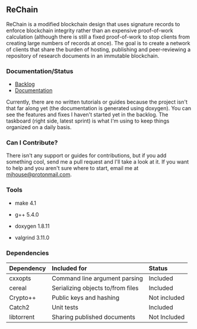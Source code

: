 ## ReChain

<!-- @cond suppress 
-->
<!-- 
[![Build Status](https://travis-ci.org/mjhouse/rechain.svg?branch=master)](https://travis-ci.org/mjhouse/rechain)
[![Coverage Status](https://coveralls.io/repos/github/mjhouse/rechain/badge.svg?branch=master)](https://coveralls.io/github/mjhouse/rechain?branch=master)
-->
<!-- @endcond 
-->

ReChain is a modified blockchain design that uses signature records to enforce blockchain
integrity rather than an expensive proof-of-work calculation (although there is still a fixed 
proof-of-work to stop clients from creating large numbers of records at once). The goal is to 
create a network of clients that share the burden of hosting, publishing and peer-reviewing 
a repository of research documents in an immutable blockchain.

### Documentation/Status

* [Backlog](https://tree.taiga.io/project/mjhouse-rechain/backlog)
* [Documentation](https://mjhouse.github.io/rechain/)

Currently, there are no written tutorials or guides because the project isn't that far along yet (the documentation is generated using doxygen). You can see the features and fixes I haven't started yet in the backlog. The taskboard (right side, latest sprint) is what I'm using to keep things organized on a daily basis.

### Can I Contribute?

There isn't any support or guides for contributions, but if you add something cool, send me a pull request and I'll take a look at it. If you want to help and you aren't sure where to start, email me at mjhouse@protonmail.com.

### Tools

* make 4.1

* g++ 5.4.0

* doxygen 1.8.11

* valgrind 3.11.0

### Dependencies

| Dependency		    | Included for		                    | Status       |
|:----------------------|:--------------------------------------|:-------------|
| cxxopts               | Command line argument parsing         | Included     |
| cereal                | Serializing objects to/from files     | Included     |
| Crypto++              | Public keys and hashing               | Not included |
| Catch2                | Unit tests                            | Included     |
| libtorrent            | Sharing published documents           | Not Included |
